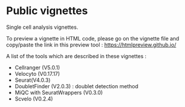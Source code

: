 # Public vignettes
Single cell analysis vignettes.

To preview a vignette in HTML code, please go on the vignette file and copy/paste the link in this preview tool :
https://htmlpreview.github.io/

A list of the tools which are described in these vignettes : 
- Cellranger (V5.0.1)
- Velocyto (V0.17.17)
- Seurat(V4.0.3)
- DoubletFinder (V2.0.3) : doublet detection method
- MiQC with SeuratWrappers (V0.3.0)
- Scvelo (V0.2.4)
